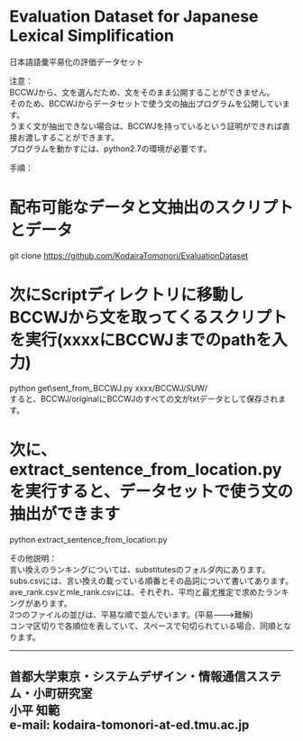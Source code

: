 # Evaluation Dataset for Japanese Lexical Simplification
日本語語彙平易化の評価データセット

注意：  
  BCCWJから、文を選んだため、文をそのまま公開することができません。  
  そのため、BCCWJからデータセットで使う文の抽出プログラムを公開しています。  
  うまく文が抽出できない場合は、BCCWJを持っているという証明ができれば直接お渡しすることができます。  
  プログラムを動かすには、python2.7の環境が必要です。  

手順：  
  # 配布可能なデータと文抽出のスクリプトとデータ  
  git clone https://github.com/KodairaTomonori/EvaluationDataset  
    
  # 次にScriptディレクトリに移動しBCCWJから文を取ってくるスクリプトを実行(xxxxにBCCWJまでのpathを入力)  
  python get\sent\_from\_BCCWJ.py xxxx/BCCWJ/SUW/  
  すると、BCCWJ/originalにBCCWJのすべての文がtxtデータとして保存されます。  
  
  # 次に、extract\_sentence\_from\_location.pyを実行すると、データセットで使う文の抽出ができます  
  python extract\_sentence\_from\_location.py  

  
その他説明：  
  言い換えのランキングについては、substitutesのフォルダ内にあります。  
  subs.csvには、言い換えの載っている順番とその品詞について書いてあります。  
  ave_rank.csvとmle_rank.csvには、それぞれ、平均と最尤推定で求めたランキングがあります。  
  2つのファイルの並びは、平易な順で並んでいます。(平易--->難解)  
  コンマ区切りで各順位を表していて、スペースで句切られている場合、同順となります。  
  

---------------
  首都大学東京・システムデザイン・情報通信スステム・小町研究室  
  小平 知範  
  e-mail: kodaira-tomonori-at-ed.tmu.ac.jp  
---------------
